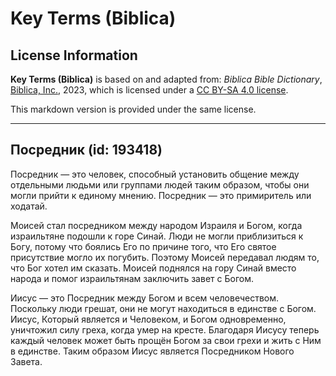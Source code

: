 # Key Terms (Biblica)

## License Information

**Key Terms (Biblica)** is based on and adapted from: _Biblica Bible Dictionary_, [Biblica, Inc.](https://www.biblica.com/), 2023, which is licensed under a [CC BY-SA 4.0 license](https://creativecommons.org/licenses/by-sa/4.0/legalcode.en).

This markdown version is provided under the same license.



--------------------------------

## Посредник (id: 193418)

Посредник — это человек, способный установить общение между отдельными людьми или группами людей таким образом, чтобы они могли прийти к единому мнению. Посредник — это примиритель или ходатай. 

Моисей стал посредником между народом Израиля и Богом, когда израильтяне подошли к горе Синай. Люди не могли приблизиться к Богу, потому что боялись Его по причине того, что Его святое присутствие могло их погубить. Поэтому Моисей передавал людям то, что Бог хотел им сказать. Моисей поднялся на гору Синай вместо народа и помог израильтянам заключить завет с Богом. 

Иисус — это Посредник между Богом и всем человечеством. Поскольку люди грешат, они не могут находиться в единстве с Богом. Иисус, Который является и Человеком, и Богом одновременно, уничтожил силу греха, когда умер на кресте. Благодаря Иисусу теперь каждый человек может быть прощён Богом за свои грехи и жить с Ним в единстве. Таким образом Иисус является Посредником Нового Завета.


